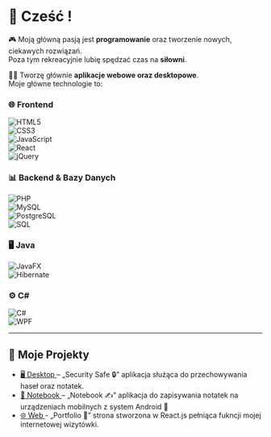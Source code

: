# 🙋 Cześć !

🎮 Moją główną pasją jest **programowanie** oraz tworzenie nowych, ciekawych rozwiązań.  
Poza tym rekreacyjnie lubię spędzać czas na **siłowni**.  

🧑‍💻 Tworzę głównie **aplikacje webowe oraz desktopowe**.  
Moje główne technologie to:  

### 🌐 Frontend  
![HTML5](https://img.shields.io/badge/HTML5-E34F26?style=for-the-badge&logo=html5&logoColor=white)  
![CSS3](https://img.shields.io/badge/CSS3-1572B6?style=for-the-badge&logo=css3&logoColor=white)  
![JavaScript](https://img.shields.io/badge/JavaScript-F7DF1E?style=for-the-badge&logo=javascript&logoColor=black)  
![React](https://img.shields.io/badge/React-20232A?style=for-the-badge&logo=react&logoColor=61DAFB)  
![jQuery](https://img.shields.io/badge/jQuery-0769AD?style=for-the-badge&logo=jquery&logoColor=white)  

### 📊 Backend & Bazy Danych  
![PHP](https://img.shields.io/badge/PHP-777BB4?style=for-the-badge&logo=php&logoColor=white)  
![MySQL](https://img.shields.io/badge/MySQL-005C84?style=for-the-badge&logo=mysql&logoColor=white)  
![PostgreSQL](https://img.shields.io/badge/PostgreSQL-316192?style=for-the-badge&logo=postgresql&logoColor=white)  
![SQL](https://img.shields.io/badge/SQL-4479A1?style=for-the-badge&logo=database&logoColor=white)  

### 🖥️ Java  
![JavaFX](https://img.shields.io/badge/JavaFX-FF6600?style=for-the-badge&logo=java&logoColor=white)  
![Hibernate](https://img.shields.io/badge/Hibernate-59666C?style=for-the-badge&logo=hibernate&logoColor=white)  

### ⚙️ C#  
![C#](https://img.shields.io/badge/C%23-239120?style=for-the-badge&logo=c-sharp&logoColor=white)  
![WPF](https://img.shields.io/badge/WPF-68217A?style=for-the-badge&logo=dotnet&logoColor=white)  

---
## 🚀 Moje Projekty

- [ 🖥️ Desktop ](https://github.com/xserafineq/SecuritySafe) – „Security Safe 🔒” aplikacja służąca do przechowywania haseł oraz notatek.
- [ 📱 Notebook ](https://github.com/xserafineq/Notebook) – „Notebook ✍️” aplikacja do zapisywania notatek na urządzeniach mobilnych z system Android 🤖
- [ 🌐 Web ](https://github.com/xserafineq/Portfolio) - „Portfolio 🧑” strona stworzona w React.js pełniąca fukncji mojej internetowej wizytówki.







